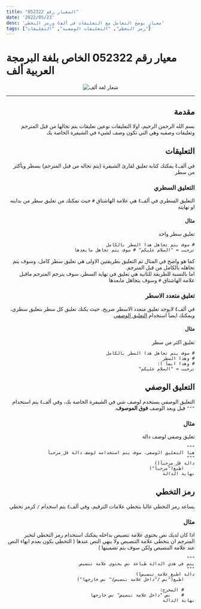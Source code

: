 ```yaml
---
title: "المعيار رقم 052322"
date: '2022/05/23'
desc: 'معيار يوضح التعامل مع التعليقات في ألف٤ ورمز التخطي'
tags: ["رمز التخطي", "التعليقات الوصفية", "التعليقات"]
---
```


# معيار رقم 052322 الخاص بلغة البرمجة العربية ألف

<center>
<img alt="شعار لغة ألف" src="https://avatars.githubusercontent.com/alifcommunity" />
</center>

---

<div dir="rtl">

## مقدمة
بسم الله الرحمن الرحيم، اولا التعليقات نوعين تعليقات يتم تجالها من قبل المترجم وتعليقات وصفيه وهي التي تكون وصف لشيء في الشيفرة الخاصة بك

## التعليقات
في ألف٤ يمكنك كتابة تعليق لقارئ الشيفرة (يتم تجاله من قبل المترجم) بسطر وبأكثر من سطر

### التعليق السطري
التعليق السطري في ألف٤ هي علامة الهاشتاق `#` حيث تمكنك من تعليق سطر من بدايته او نهايته

#### مثال
تعليق سطر واحد

```ألف٤
# سوف يتم تجاهل هذا السطر بالكامل
ترحيب = "السلام عليكم" # سوف يتم تجاهل مابعدها 
```

كما هو واضح في المثال تم التعليق بطريقتين الاولى هي تعليق سطر كامل، وسوف يتم تجاهله بالكامل من قبل المترجم.
<br>اما بالنسبة للطريقة للثانية هي تعليق في نهاية السطر، سوف يترجم المترجم ماقبل علامة الهاشتاق `#` وسوف يتجاهل مابعدها

### تعليق متعدد الاسطر
في ألف٤ لايوجد تعليق متعدد الاسطر صريح، حيث يكنك تعليق كل سطر بتعليق سطري، ويمكنك ايضآ استخدام [التعليق الوصفي](#التعليق-الوصفي)

#### مثال
تعليق اكثر من سطر

```ألف٤
# سوف يتم تجاهل هذا السطر بالكامل
# وهذا السطر
# وهذا ايضآ ):
ترحيب = "السلام عليكم"
```

## التعليق الوصفي
التعليق الوصفي يستخدم لوصف شي في الشيفرة الخاصة بك، وفي ألف٤ يتم استخدام `"""` قبل وبعد الوصف **فوق الموصوف**.
### مثال
تعليق وصفي لوصف دالة
```ألف٤
"""
هنا التعليق الوصفي، سوف يتم استخدامه لوصف دالة قل_مرحبآ
"""
دالة قل_مرحبآ()
    اطبع("مرحبآ")
نهاية الدالة
```

## رمز التخطي
يساعد رمز التخطي غالبا بتخطي علامات الترقيم، وفي ألف٤ يتم اسخدام `/` كرمز تخطي
### مثال

اذا كان لديك نص يحتوي علامة تنصيص بداخله يمكنك استخدام رمز التخطي لتخبر المترجم ان يتخطى علامة التنصيص ولا ينهي النص عندها ( التخطي يكون بعدم انهاء النص عند علامة التنصيص ولكن سوف يتم تضمينها )


```ألف٤
"""
يتم في هذي الدالة طباعة نص يحتوي علامة تنصيص
"""
دالة اطبع_علامة_تنصيص()
    اطبع("نص /"داخل علامة تنصيص/" نص خارجها") 
    
    # المخرج:
    #    نص "داخل علامة تنصيص" نص خارجها
نهاية الدالة
```
<div>